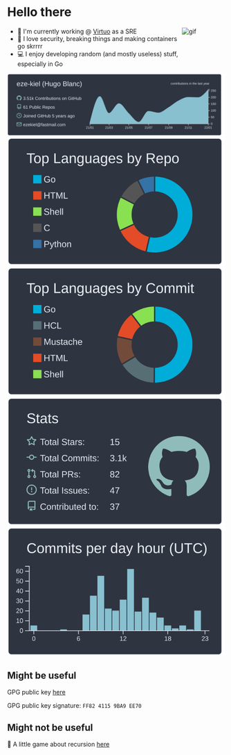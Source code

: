 # Hello there
<!-- <img align="right" alt="gif" src="https://github.com/eze-kiel/eze-kiel/blob/master/mi.gif?raw=true" width=300 height=300> -->
<img align="right" alt="gif" src="https://github.githubassets.com/images/mona-loading-dimmed.gif" width=100 height=100>

* :office: I'm currently working @ [Virtuo](https://www.govirtuo.com/) as a SRE
* :space_invader: I love security, breaking things and making containers go skrrrr
* :computer: I enjoy developing random (and mostly useless) stuff, especially in Go

[![](./profile-summary-card-output/nord_dark/0-profile-details.svg)](https://github.com/vn7n24fzkq/github-profile-summary-cards)
[![](./profile-summary-card-output/nord_dark/1-repos-per-language.svg)](https://github.com/vn7n24fzkq/github-profile-summary-cards) [![](./profile-summary-card-output/nord_dark/2-most-commit-language.svg)](https://github.com/vn7n24fzkq/github-profile-summary-cards)
[![](./profile-summary-card-output/nord_dark/3-stats.svg)](https://github.com/vn7n24fzkq/github-profile-summary-cards) [![](./profile-summary-card-output/nord_dark/4-productive-time.svg)](https://github.com/vn7n24fzkq/github-profile-summary-cards)

## Might be useful

GPG public key [here](https://keybase.io/ezekiell/pgp_keys.asc)

GPG public key signature: `FF82 4115 9BA9 EE70`

## Might not be useful

:game_die: A little game about recursion [here](https://github.com/eze-kiel) 